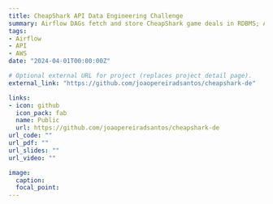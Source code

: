 ```yaml
---
title: CheapShark API Data Engineering Challenge
summary: Airflow DAGs fetch and store CheapShark game deals in RDBMS; AWS for webhook ingestion.
tags:
- Airflow
- API
- AWS
date: "2024-04-01T00:00:00Z"

# Optional external URL for project (replaces project detail page).
external_link: "https://github.com/joaopereiradsantos/cheapshark-de"

links:
- icon: github
  icon_pack: fab
  name: Public
  url: https://github.com/joaopereiradsantos/cheapshark-de
url_code: ""
url_pdf: ""
url_slides: ""
url_video: ""

image:
  caption:
  focal_point:
---
```

